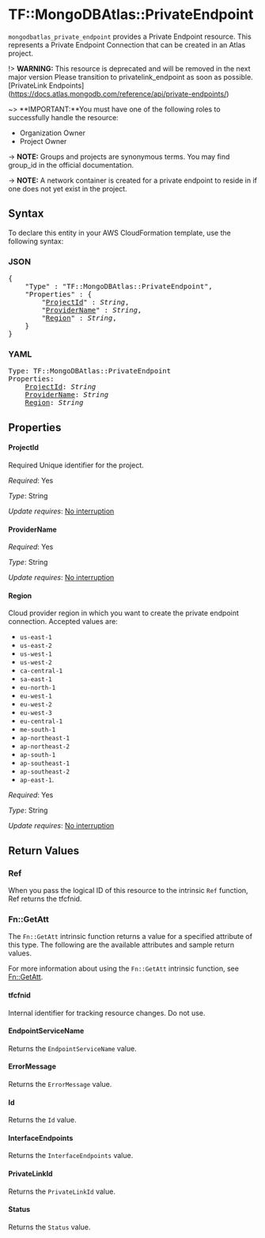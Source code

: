# TF::MongoDBAtlas::PrivateEndpoint

`mongodbatlas_private_endpoint` provides a Private Endpoint resource. This represents a Private Endpoint Connection that can be created in an Atlas project.

!> **WARNING:** This resource is deprecated and will be removed in the next major version
                Please transition to privatelink_endpoint as soon as possible. [PrivateLink Endpoints] (https://docs.atlas.mongodb.com/reference/api/private-endpoints/)

~> **IMPORTANT:**You must have one of the following roles to successfully handle the resource:
  * Organization Owner
  * Project Owner

-> **NOTE:** Groups and projects are synonymous terms. You may find group_id in the official documentation.

-> **NOTE:** A network container is created for a private endpoint to reside in if one does not yet exist in the project.

## Syntax

To declare this entity in your AWS CloudFormation template, use the following syntax:

### JSON

<pre>
{
    "Type" : "TF::MongoDBAtlas::PrivateEndpoint",
    "Properties" : {
        "<a href="#projectid" title="ProjectId">ProjectId</a>" : <i>String</i>,
        "<a href="#providername" title="ProviderName">ProviderName</a>" : <i>String</i>,
        "<a href="#region" title="Region">Region</a>" : <i>String</i>,
    }
}
</pre>

### YAML

<pre>
Type: TF::MongoDBAtlas::PrivateEndpoint
Properties:
    <a href="#projectid" title="ProjectId">ProjectId</a>: <i>String</i>
    <a href="#providername" title="ProviderName">ProviderName</a>: <i>String</i>
    <a href="#region" title="Region">Region</a>: <i>String</i>
</pre>

## Properties

#### ProjectId

Required 	Unique identifier for the project.

_Required_: Yes

_Type_: String

_Update requires_: [No interruption](https://docs.aws.amazon.com/AWSCloudFormation/latest/UserGuide/using-cfn-updating-stacks-update-behaviors.html#update-no-interrupt)

#### ProviderName

_Required_: Yes

_Type_: String

_Update requires_: [No interruption](https://docs.aws.amazon.com/AWSCloudFormation/latest/UserGuide/using-cfn-updating-stacks-update-behaviors.html#update-no-interrupt)

#### Region

Cloud provider region in which you want to create the private endpoint connection.
Accepted values are:
* `us-east-1`
* `us-east-2`
* `us-west-1`
* `us-west-2`
* `ca-central-1`
* `sa-east-1`
* `eu-north-1`
* `eu-west-1`
* `eu-west-2`
* `eu-west-3`
* `eu-central-1`
* `me-south-1`
* `ap-northeast-1`
* `ap-northeast-2`
* `ap-south-1`
* `ap-southeast-1`
* `ap-southeast-2`
* `ap-east-1`.

_Required_: Yes

_Type_: String

_Update requires_: [No interruption](https://docs.aws.amazon.com/AWSCloudFormation/latest/UserGuide/using-cfn-updating-stacks-update-behaviors.html#update-no-interrupt)

## Return Values

### Ref

When you pass the logical ID of this resource to the intrinsic `Ref` function, Ref returns the tfcfnid.

### Fn::GetAtt

The `Fn::GetAtt` intrinsic function returns a value for a specified attribute of this type. The following are the available attributes and sample return values.

For more information about using the `Fn::GetAtt` intrinsic function, see [Fn::GetAtt](https://docs.aws.amazon.com/AWSCloudFormation/latest/UserGuide/intrinsic-function-reference-getatt.html).

#### tfcfnid

Internal identifier for tracking resource changes. Do not use.

#### EndpointServiceName

Returns the <code>EndpointServiceName</code> value.

#### ErrorMessage

Returns the <code>ErrorMessage</code> value.

#### Id

Returns the <code>Id</code> value.

#### InterfaceEndpoints

Returns the <code>InterfaceEndpoints</code> value.

#### PrivateLinkId

Returns the <code>PrivateLinkId</code> value.

#### Status

Returns the <code>Status</code> value.

